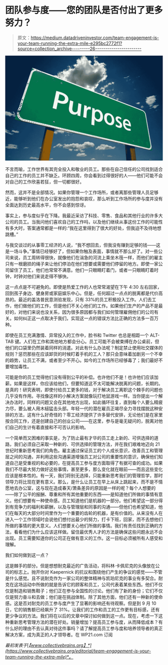 # 团队参与度——您的团队是否付出了更多努力？

> 原文：<https://medium.datadriveninvestor.com/team-engagement-is-your-team-running-the-extra-mile-e295bc2772f1?source=collection_archive---------26----------------------->

![](img/0a7adc3543c8dc3362357a7eda97a56e.png)

不言而喻，工作世界有其完全投入和敬业的员工。那些在自己信任的公司找到适合自己的工作的员工并不缺乏。环顾四周，你会看到过得很好的人——他们可能不会对自己的工作欣喜若狂，但一切都很好。

然而，这并不是全部情况。如果你管理一个工作场所，或者离那些管理人员足够近，能够听到他们在办公室发出的抱怨和哀叹，那么听到工作场所的参与度并没有全面达到历史最高水平，你不会感到惊讶。

事实上，参与度似乎在下降。我最近采访了科技、零售、食品和其他行业的许多大公司的员工。当我问他们喜欢自己的工作吗，以及他们继续从事这份工作的可能性有多大时，答案通常都是一样的:“我在这里得到了很大的好处，但我迫不及待地想跳槽。”

与我交谈过的从事零工经济的人说，“我不想回去，但我没有赚到足够的钱——这是一场斗争。”事情已经够好了，但如果你触及表面，事情就不那么好了。对一些公司来说，员工周转得很快，就像他们在湍急的河流上乘坐木筏一样，而他们的雇主只有一根磨损的绳子来让他们停泊在他们想要或需要他们停留的地方。即使一家公司留住了员工，他们也常常不满意。他们一只眼睛盯着门，或者一只眼睛盯着时钟，时钟对他们来说走得不够快。

这一点点是不可避免的。即使是热爱工作的人也常常渴望在下午 4:30 左右回家，回到孩子身边、健身房或家庭娱乐中心。但是，任何超过一点点的脱离都是代价高昂的。最近的盖洛普民意测验发现，只有 33%的员工积极投入工作。人们去工作，他们做他们的工作，但是他们不关心他们的工作。如果他们生产的产品不是最好的，对他们来说也没关系，因为很多原因都与我们如何管理雇佣他们的公司有关。如何纠正这一点取决于我们，实现这一点的错误方法比正确的方法多一百万种。

即使在员工充满激情、异常投入的工作中，脸书和 Twitter 也总是相距一个 ALT-TAB 键。人们在工作和其他地方都会分心。员工可能不会被束缚在办公桌前，但他们的口袋里仍然装着同样的消遣。对此有什么办法呢？制定禁止使用社交媒体的规则？惩罚那些在应该卸货的时候盯着手机的工人？那只会意味着加剧另一个不幸的趋势，让员工不满，或者至少不开心。如今的工作场所已经够毒了；我们最好不要增加毒性。

可能是你的员工觉得他们没有得到公平的补偿。也许他们不是！也许他们应该加薪。如果是这样，你应该给他们，但要知道这不太可能解决脱离的问题，长期的。是真的！研究表明，即使付给员工更多的钱，对于解决员工离职这个棘手的问题也几乎没有作用。寻找像这样的小解决方案就像玩打地鼠游戏一样。当你提出一个解决办法时，同样的问题又会在其他地方出现，如此循环往复，直到每个人要么精疲力尽，要么被人用木槌猛击头部。年轻一代的潜在雇员正竭尽全力寻找摆脱这种安排的方法，这有什么好奇怪的？零工经济提供了许多替代安排，无论他们是在家里按合同工作，还是创建自己的创业公司——在这里，参与是毫无疑问的，脱离对他们自己的生计有着直接和不可否认的影响。

一个简单而又困难的事实是，为了防止最有才华的员工走上新的、可供选择的道路，我们必须自己采取一种新的、可供选择的管理方法，并在我们艰难地迈向 21 世纪时重新思考我们的角色。雇主通过保证员工的个人成长意识，改善员工和管理层之间的沟通，并利用这些沟通渠道增强员工对公司的重要性的意识，确保他们知道自己是受重视的和必要的，在提高员工参与度方面取得了有据可查的成功。如果我们不尽最大努力做好这些事情，甚至更多，那么变化就在眼前——而且这些变化应该是根本性的。有一天，我们将别无选择，只能重新思考我们的管理哲学，那时领导力将比现在更有意义。那么，是什么让员工在早上从床上跳起来，而不是不情愿地去办公室，这与现在造成春天/萧条差异的原因是一样的呢？每个人想要的——除了公平的报酬、尊重和所有其他重要的东西——是知道他们所做的事情有意义。他们想要有一种使命感。员工知道他们是机器的一部分。他们希望这一部分得到有竞争力的福利和薪酬，以及与管理层和同事的沟通——但他们也希望知道，他们在每天的大部分时间里作为一个重要的齿轮的机器，是有价值的。从来没有人在进入一个工作领域时会说他们想付出最少的努力，打卡下班，回家，而不去想他们所做的事情的更大意义。人们想要关心他们所做的事情。我们有责任找到正确的方法，看看他们为什么应该这样做。留住最优秀人才的方法是确保这些问题永远不会出现。员工需要知道你的公司正在做有意义的工作。这一目标必须被所有人感受和理解。

我们如何做到这一点？

这是棘手的部分。但是想想耐克最近的广告活动，将科林·卡佩尼克的头像放在公司的标志上。抛开你对 Kaepernick 的抗议和围绕他们产生的争议的感觉——不管是什么感觉。且不说耐克作为一家公司的整体精神与凯珀尼克的事业有多契合。耐克在这场运动中所做的就是告诉它的顾客和员工，公司代表着某些东西。他们不仅仅是制造和销售鞋子；他们正在参与全国性的讨论。他们有了新的身份；它们不仅仅是努力奋斗和去做；他们是在挑战体制。除了其他方面，他们还有一种新的使命感。这是否对耐克的员工参与度产生了显著的影响还有待观察。但是到 9 月 10 日，它的销售额已经飙升了 31%。让我们的工作和员工的工作更有目标感，还有更少争议的方法。我们将在以后的文章中探讨如何做到这一点。现在，考虑一下这种重新思考管理方法的潜在好处。销量增加？提高员工参与度，从而降低成本？有什么好的理由不去认真对待这件事吗？请了解提高员工参与度和培养领导者的真正解决方案，成为真正的人才领导者。在 WP21.com 订阅

*最初发表于*[*【www.collectivebrains.org】*](https://www.collectivebrains.org/editorial/team-engagement-is-your-team-running-the-extra-mile)*。*